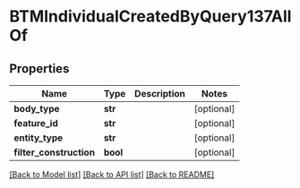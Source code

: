 # BTMIndividualCreatedByQuery137AllOf

## Properties
Name | Type | Description | Notes
------------ | ------------- | ------------- | -------------
**body_type** | **str** |  | [optional] 
**feature_id** | **str** |  | [optional] 
**entity_type** | **str** |  | [optional] 
**filter_construction** | **bool** |  | [optional] 

[[Back to Model list]](../README.md#documentation-for-models) [[Back to API list]](../README.md#documentation-for-api-endpoints) [[Back to README]](../README.md)


